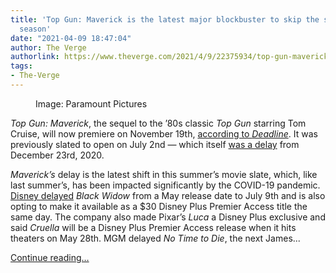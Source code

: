 ```yaml
---
title: 'Top Gun: Maverick is the latest major blockbuster to skip the summer movie
  season'
date: "2021-04-09 18:47:04"
author: The Verge
authorlink: https://www.theverge.com/2021/4/9/22375934/top-gun-maverick-delayed-release-date-paramount-pictures
tags:
- The-Verge
---
```

<figure>
      <img alt="" src="https://cdn.vox-cdn.com/thumbor/00vfOfgeJi9E0EEVW9wu1FOQwf8=/151x0:1344x795/1310x873/cdn.vox-cdn.com/uploads/chorus_image/image/69102933/Screen_Shot_2021_04_09_at_11.23.25_AM.0.png" />
        <figcaption>Image: Paramount Pictures</figcaption>
    </figure>

  <p id="qkBtky"><em>Top Gun: Maverick</em>, the sequel to the ’80s classic <em>Top Gun</em> starring Tom Cruise, will now premiere on November 19th, <a href="https://deadline.com/2021/04/top-gun-maverick-mission-impossible-7-tom-cruise-release-date-change-july-4th-weekend-memorial-day-weekend-1234730581/">according to <em>Deadline</em></a>. It was previously slated to open on July 2nd — which itself <a href="https://www.theverge.com/2020/7/24/21336869/a-quiet-place-part-2-top-gun-maverick-delayed-coronavirus-covid-19-2021">was a delay</a> from December 23rd, 2020.</p>
<p id="cmsJVs"><em>Maverick’s</em> delay is the latest shift in this summer’s movie slate, which, like last summer’s, has been impacted significantly by the COVID-19 pandemic. <a href="https://www.theverge.com/2021/3/23/22346947/black-widow-cruella-luca-disney-plus-streaming-premiere-access-marvel-theaters">Disney delayed</a> <em>Black Widow </em>from a May release date to July 9th and is also opting to make it available as a $30 Disney Plus Premier Access title the same day. The company also made Pixar’s <em>Luca</em> a Disney Plus exclusive and said <em>Cruella</em> will be a Disney Plus Premier Access release when it hits theaters on May 28th. MGM delayed <em>No Time to Die</em>, the next James...</p>
  <p>
    <a href="https://www.theverge.com/2021/4/9/22375934/top-gun-maverick-delayed-release-date-paramount-pictures">Continue reading&hellip;</a>
  </p>